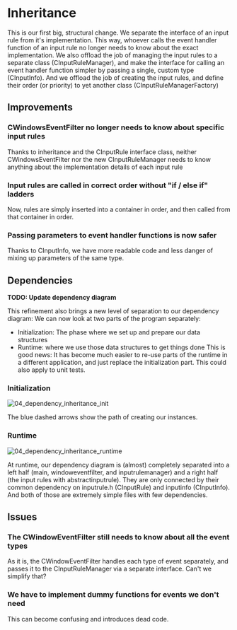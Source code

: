 # Inheritance
This is our first big, structural change. We separate the interface of an input rule from it's implementation. This way, whoever calls the event handler function of an input rule no longer needs to know about the exact implementation. 
We also offload the job of managing the input rules to a separate class (CInputRuleManager), and make the interface for calling an event handler function simpler by passing a single, custom type (CInputInfo).
And we offload the job of creating the input rules, and define their order (or priority) to yet another class (CInputRuleManagerFactory)
## Improvements
### CWindowsEventFilter no longer needs to know about specific input rules
Thanks to inheritance and the CInputRule interface class, neither CWindowsEventFilter nor the new CInputRuleManager needs to know anything about the implementation details of each input rule
### Input rules are called in correct order without "if / else if" ladders
Now, rules are simply inserted into a container in order, and then called from that container in order.
### Passing parameters to event handler functions is now safer
Thanks to CInputInfo, we have more readable code and less danger of mixing up parameters of the same type.
## Dependencies
**TODO: Update dependency diagram**

This refinement also brings a new level of separation to our dependency diagram: We can now look at two parts of the program separately:
- Initialization: The phase where we set up and prepare our data structures
- Runtime: where we use those data structures to get things done
This is good news: It has become much easier to re-use parts of the runtime in a different application, and just replace the initialization part. This could also apply to unit tests.
### Initialization
![04_dependency_inheritance_init](https://github.com/Asperamanca/cpp_eventhandler/assets/59048940/5b65759a-ef81-4c16-b5ae-45b782fdfc9f)

The blue dashed arrows show the path of creating our instances. 
### Runtime
![04_dependency_inheritance_runtime](https://github.com/Asperamanca/cpp_eventhandler/assets/59048940/cd95f3fc-7353-4e6f-b730-58e1fc3fb508)

At runtime, our dependency diagram is (almost) completely separated into a left half (main, windoweventfilter, and inputrulemanager) and a right half (the input rules with abstractinputrule). They are only connected by their common dependency on inputrule.h (CInputRule) and inputinfo (CInputInfo). And both of those are extremely simple files with few dependencies.
## Issues
### The CWindowEventFilter still needs to know about all the event types
As it is, the CWindowEventFilter handles each type of event separately, and passes it to the CInputRuleManager via a separate interface. Can't we simplify that?
### We have to implement dummy functions for events we don't need
This can become confusing and introduces dead code.
